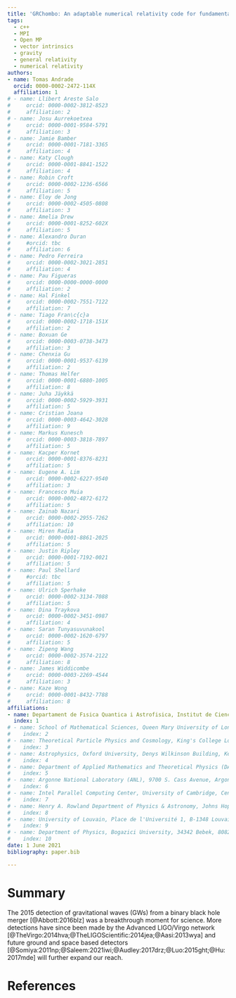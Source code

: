 ```yaml
---
title: 'GRChombo: An adaptable numerical relativity code for fundamental physics'
tags:
  - c++
  - MPI
  - Open MP
  - vector intrinsics
  - gravity
  - general relativity
  - numerical relativity
authors:
- name: Tomas Andrade
  orcid: 0000-0002-2472-114X
  affiliation: 1
# - name: Llibert Areste Salo
#     orcid: 0000-0002-3812-8523
#     affiliation: 2
# - name: Josu Aurrekoetxea
#     orcid: 0000-0001-9584-5791
#     affiliation: 3
# - name: Jamie Bamber
#     orcid: 0000-0001-7181-3365
#     affiliation: 4
# - name: Katy Clough
#     orcid: 0000-0001-8841-1522
#     affiliation: 4
# - name: Robin Croft
#     orcid: 0000-0002-1236-6566
#     affiliation: 5
# - name: Eloy de Jong
#     orcid: 0000-0002-4505-0808
#     affiliation: 3
# - name: Amelia Drew
#     orcid: 0000-0001-8252-602X
#     affiliation: 5
# - name: Alexandro Duran
#     #orcid: tbc
#     affiliation: 6
# - name: Pedro Ferreira
#     orcid: 0000-0002-3021-2851
#     affiliation: 4
# - name: Pau Figueras
#     orcid: 0000-0000-0000-0000
#     affiliation: 2
# - name: Hal Finkel
#     orcid: 0000-0002-7551-7122
#     affiliation: 7
# - name: Tiago Fran\c{c}a
#     orcid: 0000-0002-1718-151X
#     affiliation: 2
# - name: Boxuan Ge
#     orcid: 0000-0003-0738-3473
#     affiliation: 3    
# - name: Chenxia Gu
#     orcid: 0000-0001-9537-6139
#     affiliation: 2
# - name: Thomas Helfer
#     orcid: 0000-0001-6880-1005
#     affiliation: 8
# - name: Juha Jäykkä
#     orcid: 0000-0002-5929-3931
#     affiliation: 5
# - name: Cristian Joana
#     orcid: 0000-0003-4642-3028
#     affiliation: 9
# - name: Markus Kunesch
#     orcid: 0000-0003-3818-7897
#     affiliation: 5
# - name: Kacper Kornet
#     orcid: 0000-0001-8376-8231
#     affiliation: 5
# - name: Eugene A. Lim
#     orcid: 0000-0002-6227-9540
#     affiliation: 3
# - name: Francesco Muia
#     orcid: 0000-0002-4872-6172
#     affiliation: 5
# - name: Zainab Nazari
#     orcid: 0000-0002-2955-7262
#     affiliation: 10
# - name: Miren Radia
#     orcid: 0000-0001-8861-2025
#     affiliation: 5
# - name: Justin Ripley
#     orcid: 0000-0001-7192-0021
#     affiliation: 5
# - name: Paul Shellard
#     #orcid: tbc
#     affiliation: 5
# - name: Ulrich Sperhake
#     orcid: 0000-0002-3134-7088
#     affiliation: 5
# - name: Dina Traykova
#     orcid: 0000-0002-3451-0987
#     affiliation: 4
# - name: Saran Tunyasuvunakool
#     orcid: 0000-0002-1620-6797
#     affiliation: 5
# - name: Zipeng Wang
#     orcid: 0000-0002-3574-2122
#     affiliation: 8
# - name: James Widdicombe
#     orcid: 0000-0003-2269-4544
#     affiliation: 3
# - name: Kaze Wong
#     orcid: 0000-0001-8432-7788
#     affiliation: 8
affiliations:
- name: Departament de Fısica Quantica i Astrofisica, Institut de Ciencies del Cosmos, Universitat de Barcelona, Marti i Franques 1, 08028 Barcelona, Spain
  index: 1
# - name: School of Mathematical Sciences, Queen Mary University of London, Mile End Road, London E1 4NS, United Kingdom
#    index: 2
# - name: Theoretical Particle Physics and Cosmology, King's College London, Strand, London, WC2R 2LS, United Kingdom
#    index: 3  
# - name: Astrophysics, Oxford University, Denys Wilkinson Building, Keble Road, Oxford OX1 3RH, United Kingdom
#    index: 4
# - name: Department of Applied Mathematics and Theoretical Physics (DAMTP), University of Cambridge, Center for Mathematical Sciences, Wilberforce Road, Cambridge CB3 0WA, United Kingdom
#    index: 5
# - name: Argonne National Laboratory (ANL), 9700 S. Cass Avenue, Argonne, IL 60439-4815, United States
#    index: 6
# - name: Intel Parallel Computing Center, University of Cambridge, Center for Mathematical Sciences, Wilberforce Road, Cambridge CB3 0WA, United Kingdom
#    index: 7
# - name: Henry A. Rowland Department of Physics & Astronomy, Johns Hopkins University, 3701 San Martin Drive, Baltimore, Maryland (MD) 21218, United States
#    index: 8
# - name: University of Louvain, Place de l'Université 1, B-1348 Louvain-la-Neuve, Belgium
#    index: 9
# - name: Department of Physics, Bogazici University, 34342 Bebek, 80820 Istanbul, Turkey
#    index: 10
date: 1 June 2021
bibliography: paper.bib

---
```


# Summary

The 2015 detection of gravitational waves (GWs) from a binary black hole merger [@Abbott:2016blz] was a breakthrough moment for science. More detections have since been made by the Advanced LIGO/Virgo network [@TheVirgo:2014hva;@TheLIGOScientific:2014jea;@Aasi:2013wya] and future ground and space based detectors [@Somiya:2011np;@Saleem:2021iwi;@Audley:2017drz;@Luo:2015ght;@Hu:2017mde] will further expand our reach. 

<!-- Strong gravity regimes are described by the *Einstein Field Equation* (EFE) of General Relativity [@Einstein:1916vd]. 
\begin{equation}
   R_{\mu \nu} - \frac{1}{2} R g_{\mu \nu} = 8 \pi G T_{\mu\nu} ~.
\end{equation}
Analytic solutions to the EFE only exist where there is a high degree of symmetry; in general the equations must be solved numerically. The need for observational predictions has thus led to the development of *numerical relativity* (NR), methods for numerically solving the above expression, typically utilising high performance computing (HPC) resources.
Expanding out the tensorial notation, the EFE is a set of second order partial differential equations for the metric tensor field $g_{\mu\nu}$, which describes the curvature of spacetime in the presence of matter with stress-energy $T_{\mu\nu}$, i.e.,
\begin{equation}
   \partial_t \partial_t g_{\mu\nu} = \partial_x \partial_x g_{\mu\nu} + \partial_y \partial_y g_{\mu\nu} + \partial_z \partial_z g_{\mu\nu} + {\rm non ~ linear ~ cross ~ terms} 
          + 8 \pi G T_{\mu\nu}
\end{equation}
where the indices $\mu, \nu$ run over the spacetime indices -- in 4 dimensions, $t, x, y, z$. Given that $g_{\mu\nu}$ is symmetric in its indices, this gives a set of ten coupled non-linear partial differential equations, sourced by the stress-energy of any matter present in the spacetime.

One common approach to NR is to specify an initial spatial distribution for the metric and matter fields (subject to certain constraints), and then solve a time evolution for all metric and matter quantities, thus populating their values thoughout the four dimensional spacetime. The canonical example of this is the simulation of two black holes in orbit around each other, which permits extraction of the gravitational wave signal produced during the merger. Such numerical results have been instrumental in discovering signals in the noisy LIGO/VIRGO detector data, as well as confirming the predictions of GR to a high precision in the strong field regime.

GRChombo is an open-source code for performing such NR time evolutions. Whilst GRChombo uses standard techniques in NR, it focusses on applications in theoretical physics where adaptability, both in terms of grid structure, and in terms of code modification, are key drivers. 

# Key features of GRChombo

Since its initial announcement in 2015 [@Clough:2015sqa], the GRChombo code has become a fully mature, open source NR resource.

The key features of GRChombo are as follows:

- BSSN/CCZ4 formalism with moving punctures: GRChombo evolves the Einstein equation in the BSSN [@Nakamura:1987zz;@Shibata:1995we;@Baumgarte:1998te] or CCZ4 [@Gundlach:2005eh;@Alic:2011gg] formalism with conformal factor $\chi = det(\gamma_{ij})^{-1/3}$. Singularities of black holes are managed using the moving puncture gauge conditions [@Campanelli:2005dd;@Baker:2005vv], and Kreiss-Oliger dissipation is used to control errors, both from truncation and the interpolation associated with regridding.

- Boundary Conditions: The code implements periodic, Sommerfeld (radiative), extrapolating and reflective boundary conditions.

- Initial Conditions: The current examples provide analytic or semi-analytic initial data for black hole binaries, Kerr black holes and scalar matter. The code also incorporates a standalone version of the TwoPunctures code [@Ansorg:2004ds] for accurate binary BH data of arbitrary spins, masses and momenta.

- Diagnostics: GRChombo has routines for finding black hole horizons, calculating spacetime masses, angular momenta, densities, fluxes and extracting gravitational waves. 

- C++ class structure: GRChombo is written in the C++ language, and makes heavy use of object oriented programming (OOP) and templating.

- Parallelism: GRChombo uses hybrid OpenMP/MPI  parallelism with explicit vectorisation of the evolution equations via intrinsics, and is AVX-512 compliant. Our code strong scales efficiently to several thousand CPU-cores for a typical BH binary problem, and further for larger problem sizes. 

- Adaptive Mesh Refinement: Chombo provides Berger-Oliger style [@Berger:1984zza] AMR with block-structured  Berger-Rigoutsos grid generation. The tagging of refinement regions is fully flexible and can be based on truncation error or other user-defined measures.

The code continues to be actively developed with a number of ongoing projects to add new features.

# Statement of Need

Several 3+1D NR codes using the moving puncture formulation already exist and are under active development. The Einstein Toolkit (http://einsteintoolkit.org/), with its related Cactus (http://cactuscode.org) [@Loffler:2011ay;@Schnetter:2003rb], and Kranc (http://kranccode.org) [@Husa:2004ip] infrastructure used by LEAN [@Sperhake:2006cy;@Zilhao:2010sr] and Canuda (https://bitbucket.org/canuda) [@Witek:2018dmd]. Other notable but non public codes include \texttt{BAM} [@Marronetti:2007ya;@Brugmann:2008zz], AMSS-NCKU [@Galaviz:2010mx], PAMR/AMRD and HAD [@Neilsen:2007ua;@East:2011aa]. Codes such as SPeC [@Pfeiffer:2002wt] and bamps [@Hilditch:2015aba] implement the generalised harmonic formulation of the Einstein equations using a pseudospectral method, and discontinuous Galerkin methods are used in SpECTRE (https://spectre-code.org) [@deppe_nils_2021_4734670;@Kidder:2016hev] (see also [@Cao:2018vhw]). NRPy (http://astro.phys.wvu.edu/bhathome) [@Ruchlin:2017com] is a code aimed for use on non HPC systems, which generate C code from Python, and uses adapted coordinate systems to minimise computational costs. CosmoGRaPH (https://cwru-pat.github.io/cosmograph) [@Mertens:2015ttp] and GRAMSES [@Barrera-Hinojosa:2019mzo] are among several NR codes targeted at cosmological applications (see [@Adamek:2020jmr] for a comparison) and which also employ particle methods. Simflowny (https://bitbucket.org/iac3/simflowny/wiki/Home) [@Palenzuela:2018sly], like CosmoGRaPH, is based on the SAMRAI infrastructure, and has targeted fluid and MHD applications. GRAthena++ [@Daszuta:2021ecf] makes use of oct-tree AMR to maximise scaling.

While GRChombo is not the only open source NR code, its unique features (detailed above) have made it one of the premier codes for numerical relativity, especially in the study of fundamental physics beyond standard binary mergers. In particular, GRChombo's highly flexible adaptive mesh refinement scheme allows for complicated "many-boxes-in-many-boxes" topology , enabling users to simulate non-trivial systems, such as ring-like configurations [@Figueras:2015hkb,@Helfer:2018qgv] and inhomogeneous cosmological spacetimes [@Joana:2020rxm;@Aurrekoetxea:2019fhr;@Clough:2017efm;@Clough:2016ymm]. Nevertheless, with its efficient scalability and AMR capabilities, it can also play a leading role in the continuing efforts to simulate ``standard'' binary mergers to the required sensitivities required for the upcoming LISA space mission [@Radia:2021hjs]. Finally, GRChombo's object-oriented and template-based code can be rapidly modified for non-standard problems such as higher dimensional spacetimes [@Figueras:2015hkb;@Figueras:2017zwa;@Bantilan:2019bvf;@Andrade:2020dgc], modified gravity systems [@Figueras:2020dzx] and additional fundamental fields [@Nazari:2020fmk;@Muia:2019coe;@Widdicombe:2019woy;@Clough:2018exo;@Dietrich:2018bvi;@Helfer:2018vtq;@Helfer:2016ljl;@Bamber:2020bpu;@Clough:2019jpm;@Alexandre:2018crg].

# Key research projects using GRChombo

The wide range of fundamental physics problems for which the code has been used so far includes:

- the simulation of pre-inflationary spacetimes in early universe cosmology [@Joana:2020rxm;@Aurrekoetxea:2019fhr;@Clough:2017efm;@Clough:2016ymm].

![Cosmology \label{fig:cosmo}](figures/cosmo.png){ width=60% }

- the study of modified gravity, and violation of cosmic censorship [@Figueras:2020dzx;@Andrade:2020dgc;@Bantilan:2019bvf;@Figueras:2017zwa;@Figueras:2015hkb].

![Cosmic censorship \label{fig:blackstring}](figures/blackstring.png){ width=60% }

- the formation, collapse and collisions of exotic compact objects (ECOs) and dark matter stars [@Nazari:2020fmk;@Muia:2019coe;@Widdicombe:2019woy;@Clough:2018exo;@Dietrich:2018bvi;@Helfer:2018vtq;@Helfer:2016ljl].

![Exotic compact objects \label{fig:axionstar}](figures/oscillotons.png){ width=60% }

- Gravitational wave emission from cosmic string collapse [@Aurrekoetxea:2020tuw;@Helfer:2018qgv] and cosmic string networks [@Drew:2019mzc].

![Cosmic strings. \label{fig:cosmicstring}](figures/cosmicstring.png){ width=60% }

- The study of light bosonic dark matter and neutrino-like particles in black holes environments [@Bamber:2020bpu;@Clough:2019jpm;@Alexandre:2018crg].

![Black hole environments. \label{fig:dm}](figures/superradiance.png){ width=60% }

- The study of gravitational recoil in unequal mass binaries [@Radia:2021hjs].

![Black hole recoil. \label{fig:recoil}](figures/kick.png){ width=60% }

# Acknowledgements

The GRChombo collaboration gratefully acknowledges support to its members by the ERC, UKRI/STFC, Intel, The Royal Society, PRACE and DiRAC. 

In particular, PF and KC acknowledge support from the European Research Council (ERC) under the European Union’s Horizon 2020 research and innovation programme (grant agreement No 693024).

... **(add your acknowledgements here)**

GRChombo users have benefitted from the provision of HPC resources from:

  * DiRAC (Distributed Research utilising Advanced Computing) resources under the projects ACSP218 and ACSP191, ACTP183. Systems used include: 

    - Cambridge Service for Data Driven Discovery (CSD3), part of which is operated by the University of Cambridge Research Computing on behalf of the STFC DiRAC HPC Facility (www.dirac.ac.uk). The DiRAC component of CSD3 was funded by BEIS capital funding via STFC capital grants ST/P002307/1 and ST/R002452/1 and STFC operations grant ST/R00689X/1. DiRAC is part of the National e-Infrastructure.

    - DiRAC Data Intensive service at Leicester, operated by the University of Leicester IT Services, which forms part of the STFC DiRAC HPC Facility (www.dirac.ac.uk). The equipment was funded by BEIS capital funding via STFC capital grants ST/K000373/1 and ST/R002363/1 and STFC DiRAC Operations grant ST/R001014/1. DiRAC is part of the National e-Infrastructure.

    -  DiRAC at Durham facility managed by the Institute for Computational Cosmology on behalf of the STFC DiRAC HPC Facility (www.dirac.ac.uk). The equipment was funded by BEIS capital funding via STFC capital grants ST/P002293/1 and ST/R002371/1, Durham University and STFC operations grant ST/R000832/1. DiRAC is part of the National e-Infrastructure.

    - DIRAC Shared Memory Processing system at the University of Cambridge, operated by the COSMOS Project at the Department of Applied Mathematics and Theoretical Physics on behalf of the STFC DiRAC HPC Facility (www.dirac.ac.uk). This equipment was funded by BIS National E-infrastructure capital grant ST/J005673/1, STFC capital grant ST/H008586/1, and STFC DiRAC Operations grant ST/K00333X/1. DiRAC is part of the National e-Infrastructure.

    - DiRAC Complexity system, operated by the University of Leicester IT Services, which forms part of the STFC DiRAC HPC Facility (www.dirac.ac.uk ). This equipment is funded by BIS National E-Infrastructure capital grant ST/K000373/1 and STFC DiRAC Operations grant ST/K0003259/1. DiRAC is part of the National e-Infrastructure.

  * PRACE (Partnership for Advanced Computing in Europe) resources under grant numbers 2018194669, 2020225359. Systems used include:

    - SuperMUCNG, Leibniz Supercomputing Center (LRZ), Germany

    - JUWELS, Juelich Supercomputing Centre (JSC), Germany

    - Cartesius (SURF), Netherlands

    - Marenostrum (BSC), Spain

  * Marconi (CINECA), Italy

  * the Glamdring cluster, Astrophysics, Oxford, UK

  * the Argo cluster at ICTP, Trieste, Italy

... **(add your HPC resources here)** -->

# References

